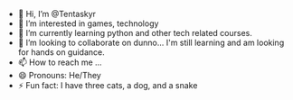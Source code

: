 - 👋 Hi, I’m @Tentaskyr
- 👀 I’m interested in games, technology
- 🌱 I’m currently learning python and other tech related courses.
- 💞️ I’m looking to collaborate on dunno... I'm still learning and am
    looking for hands on guidance.
- 📫 How to reach me ...
- 😄 Pronouns: He/They
- ⚡ Fun fact: I have three cats, a dog, and a snake

<!---
Tentaskyr/Tentaskyr is a ✨ special ✨ repository because its `README.md` (this file) appears on your GitHub profile.
You can click the Preview link to take a look at your changes.
--->
